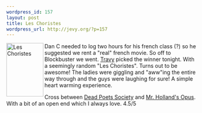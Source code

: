 ```yaml
--- 
wordpress_id: 157
layout: post
title: Les Choristes
wordpress_url: http://jevy.org/?p=157
---
```

<img src="http://jevy.org/random/wp/68m.jpg" width="97" height="140" alt="Les Choristes" title="" align=left /> Dan C needed to log two hours for his french class (?) so he suggested we rent a "real" french movie.  So off to Blockbuster we went.  <a href="http://www.livejournal.com/users/travy_pp/">Travy</a> picked the winner tonight.  With a seemingly random "Les Choristes".  Turns out to be awesome!  The ladies were giggling and "aww"ing the entire way through and the guys were laughing for sure!  A simple heart warming experience.

Cross between <a href="http://www.imdb.com/title/tt0097165/">Dead Poets Society</a> and <a href="http://www.imdb.com/title/tt0113862/">Mr. Holland's Opus</a>.  With a bit of an open end which I always love. 4.5/5
